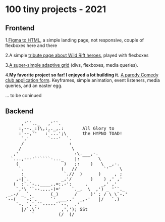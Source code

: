 # 100 tiny projects - 2021

## Frontend
1.[Figma to HTML](https://changfenxia.github.io/mcs-projects/project-6/), a simple landing page, not responsive, couple of flexboxes here and there


2.A simple [tribute page about Wild Rift heroes](https://changfenxia.github.io/mcs-projects/project-8/), played with flexboxes


3.[A super-simple adaptive grid](https://changfenxia.github.io/mcs-projects/project-9/) (divs, flexboxes, media queries).


4.**My favorite project so far! I enjoyed a lot building it.**
[A parody Comedy club application form](https://changfenxia.github.io/mcs-projects/project-10/). Keyframes, simple animation, event listeners, media queries, and an easter egg.

... to be coninued

## Backend

<pre>
      ,'``.._   ,'``.
     :,--._:)\,:,._,.:       All Glory to
     :`--,''   :`...';\      the HYPNO TOAD!
      `,'       `---'  `.
      /                 :
     /                   \
   ,'                     :\.___,-.
  `...,---'``````-..._    |:       \
    (                 )   ;:    )   \  _,-.
     `.              (   //          `'    \
      :               `.//  )      )     , ;
    ,-|`.            _,'/       )    ) ,' ,'
   (  :`.`-..____..=:.-':     .     _,' ,'
    `,'\ ``--....-)='    `._,  \  ,') _ '``._
 _.-/ _ `.       (_)      /     )' ; / \ \`-.'
`--(   `-:`.     `' ___..'  _,-'   |/   `.)
    `-. `.`.``-----``--,  .'
      |/`.\`'        ,','); SSt
          `         (/  (/
 </pre>
